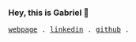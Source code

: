 ### Hey, this is Gabriel 🤘
<samp>
<a rel="noreferrer" target="_blank" href="https://gabriel-vicente-dev.vercel.app/">webpage</a> .
<a rel="noreferrer" target="_blank" href="https://www.linkedin.com/in/gabriel--vicente/">linkedin</a> .
<a rel="noreferrer" target="_blank" href="https://github.com/hastalamuerteg">github</a> .
</samp>
